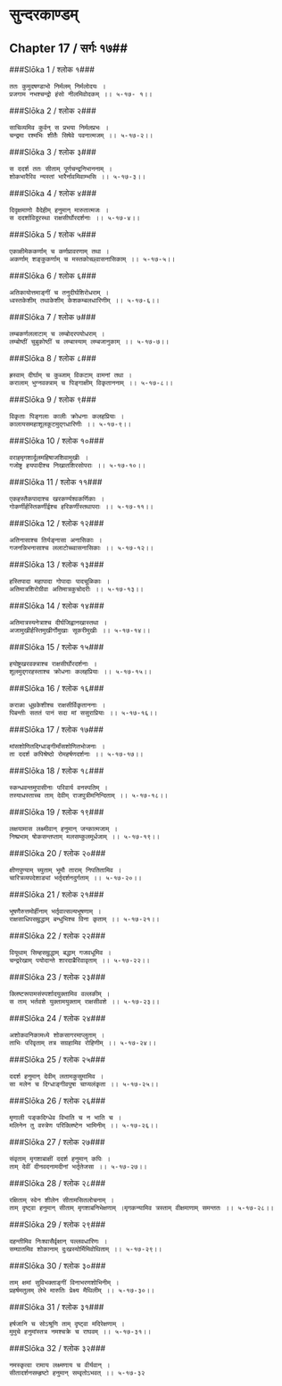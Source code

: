 सुन्दरकाण्डम्
===============================


## Chapter 17  / सर्गः १७##


###Slōka 1 / श्लोक १###


    ततः कुमुदषण्डाभो निर्मलम् निर्मलोदयः ।
    प्रजगाम नभश्चन्द्रो हंसो नीलमिवोदकम् ।। ५-१७- १।।


###Slōka 2 / श्लोक २###


    साचिव्यमिव कुर्वन् स प्रभया निर्मलप्रभः ।
    चन्द्रमा रश्मभिः शीतैः सिषेवे पवनात्मजम् ।। ५-१७-२।।


###Slōka 3 / श्लोक ३###


    स ददर्श ततः सीताम् पूर्णचन्द्रनिभाननाम् ।
    शोकभारैरिव न्यस्तां भारैर्नावमिवाम्भसि ।। ५-१७-३।।


###Slōka 4 / श्लोक ४###


    दिदृक्षमाणो वैदेहीम् हनुमान् मारुतात्मजः ।
    स ददर्शाविदूरस्था राक्षसीर्घोरदर्शनाः ।। ५-१७-४।।


###Slōka 5 / श्लोक ५###


    एकाक्षीमेककर्णाम् च कर्णप्रावरणाम् तथा ।
    अकर्णाम् शङ्कुकर्णाम् च मस्तकोच्छ्वासनासिकाम् ।। ५-१७-५।।


###Slōka 6 / श्लोक ६###


    अतिकायोत्तमाङ्गीं च तनुदीर्घशिरोधराम् ।
    ध्वस्तकेशीम् तथाकेशीम् केशकम्बलधारिणीम् ।। ५-१७-६।।


###Slōka 7 / श्लोक ७###


    लम्बकर्णललाटाम् च लम्बोदरपयोधराम् ।
    लम्बोष्ठीं चुबुकोष्ठीं च लम्बास्याम् लम्बजानुकाम् ।। ५-१७-७।।


###Slōka 8 / श्लोक ८###


    ह्रस्वाम् दीर्घाम् च कुब्जाम् विकटाम् वामनां तथा ।
    करालाम् भुग्नवक्त्राम् च पिङ्गाक्षीम् विकृताननाम् ।। ५-१७-८।।


###Slōka 9 / श्लोक ९###


    विकृताः पिङ्गलाः कालीः क्रोधनाः कलहप्रियाः ।
    कालायसमहाशूलकूटमुद्गधारिणीः ।। ५-१७-९।।


###Slōka 10 / श्लोक १०###


    वराहमृगशार्दूलमहिषाजशिवामुखीः ।
    गजोष्ट्र हयपादीश्च निखातशिरसोपराः ।। ५-१७-१०।।


###Slōka 11 / श्लोक ११###


    एकहस्तैकपादाश्च खरकर्ण्यश्वकर्णिकाः ।
    गोकर्णीर्हस्तिकर्णीईश्च हरिकर्णीस्तथापराः ।। ५-१७-११।।


###Slōka 12 / श्लोक १२###


    अतिनासाश्च तिर्यङ्नासा अनासिकाः ।
    गजनन्निभनासाश्च ललाटोच्च्वासनासिकाः ।। ५-१७-१२।।


###Slōka 13 / श्लोक १३###


    हस्तिपादा महापादा गोपादाः पादचूळिकाः ।
    अतिमात्रशिरोग्रीवा अतिमात्रकुचोदरीः ।। ५-१७-१३।।


###Slōka 14 / श्लोक १४###


    अतिमात्रस्यनेत्राश्च दीर्घजिह्वानखास्तथा ।
    अजामुखीर्हस्तिमुखीर्गोमुखाः सूकरीमुखीः ।। ५-१७-१४।।


###Slōka 15 / श्लोक १५###


    हयोष्ट्रखरवक्त्राश्च राक्षसीर्घोरदर्शनाः ।
    शूलमुद्गरहस्ताश्च क्रोधनाः कलहप्रियाः ।। ५-१७-१५।।


###Slōka 16 / श्लोक १६###


    कराळा धूम्रकेशीश्च राक्षसीर्विकृताननाः ।
    पिबन्तीः सततं पानं सदा मां ससुराप्रियाः ।। ५-१७-१६।।


###Slōka 17 / श्लोक १७###


    मांसशोणितदिग्धाङ्गीर्मांसशोणितभोजनाः ।
    ता ददर्श कपिश्रेष्ठो रोमहर्षणदर्शनाः ।। ५-१७-१७।।


###Slōka 18 / श्लोक १८###


    स्कन्धवन्तमुपासीनाः परिवार्य वनस्पतिम् ।
    तस्याधस्ताच्च ताम् देवीम् राजपुत्रीमनिन्दिताम् ।। ५-१७-१८।।


###Slōka 19 / श्लोक १९###


    लक्षयामास लक्ष्मीवान् हनुमान् जन्कात्मजाम् ।
    निष्प्रभाम् षोकसन्तप्ताम् मलसम्कुलमूर्धजाम् ।। ५-१७-१९।।


###Slōka 20 / श्लोक २०###


    क्षीणपुण्याम् च्युताम् भूमौ ताराम् निपतितामिव ।
    चारित्रव्यपदेशाड्यां भर्तृदर्शनदुर्गताम् ।। ५-१७-२०।।


###Slōka 21 / श्लोक २१###


    भूषणैरुत्तमोर्हीनाम् भर्तृवात्सल्यभूषणाम् ।
    राक्षसाधिपसम्रुद्धाम् बन्धुभिश्च विना कृताम् ।। ५-१७-२१।।


###Slōka 22 / श्लोक २२###


    वियूथाम् सिम्हसम्रुद्धाम् बद्धाम् गजवधूमिव ।
    चन्द्ररेखाम् पयोदान्ते शारदाब्रैरिवावृताम् ।। ५-१७-२२।।


###Slōka 23 / श्लोक २३###


    क्लिष्टरूपामसंस्पर्शादयुक्तामिव वल्लकीम् ।
    स ताम् भर्तवशे युक्तामयुक्ताम् राक्षसीवशे ।। ५-१७-२३।।


###Slōka 24 / श्लोक २४###


    अशोकवनिकामध्ये शोकसागरमाप्लुताम् ।
    ताभिः परिवृताम् तत्र सग्रहामिव रोहिणीम् ।। ५-१७-२४।।


###Slōka 25 / श्लोक २५###


    ददर्श हनुमान् देवीम् लतामकुसुमामिव ।
    सा मलेन च दिग्धाङ्गीवपुषा चाप्यलंकृता ।। ५-१७-२५।।


###Slōka 26 / श्लोक २६###


    मृणाली पङ्कदिग्धेव विभाति च न भाति च ।
    मलिनेन तु वस्त्रेण परिक्लिष्टेन भामिनीम् ।। ५-१७-२६।।


###Slōka 27 / श्लोक २७###


    संवृताम् मृगशाबाक्षीं ददर्श हनुमान् कपिः ।
    ताम् देवीं दीनवदनामदीनां भर्तृतेजसा ।। ५-१७-२७।।


###Slōka 28 / श्लोक २८###


    रक्षिताम् स्वेन शीलेन सीतामसितलोचनाम् ।
    ताम् दृष्ट्वा हनुमान् सीताम् मृगशाबनिभेक्षणाम् ।मृगकन्यामिव त्रस्ताम् वीक्षमाणाम् समन्ततः ।। ५-१७-२८।।


###Slōka 29 / श्लोक २९###


    दहन्तीमिव निःश्वासैर्वृक्षान् पल्लवधारिणः ।
    सम्घातमिव शोकानाम् दुःखस्योर्मिमिवोथिताम् ।। ५-१७-२९।।


###Slōka 30 / श्लोक ३०###


    ताम् क्षमां सुविभक्ताङ्गीं विनाभरणशोभिनीम् ।
    प्रहर्षमतुलम् लेभे मारुतिः प्रेक्ष्य मैथिलीम् ।। ५-१७-३०।।


###Slōka 31 / श्लोक ३१###


    हर्षजानि च सोऽश्रूणि ताम् दृष्ट्वा मदिरेक्षणाम् ।
    मुमुचे हनुमांस्तत्र नमश्चक्रे च राघवम् ।। ५-१७-३१।।


###Slōka 32 / श्लोक ३२###


    नमस्कृत्वा रामाय लक्ष्मणाय च वीर्यवान् ।
    सीतादर्शनसम्हृष्टो हनुमान् सम्वृतोऽभवत् ।। ५-१७-३२


